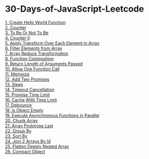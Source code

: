# 30-Days-of-JavaScript-Leetcode

[1. Create Hello World Function](https://github.com/rohanpaul23/30-Days-of-JavaScript-Leetcode/blob/main/1createHelloWorld.js) <br>
[2. Counter](https://github.com/rohanpaul23/30-Days-of-JavaScript-Leetcode/blob/main/2counter.js) <br>
[3. To Be Or Not To Be](https://github.com/rohanpaul23/30-Days-of-JavaScript-Leetcode/blob/main/3toBeOrNotBe.js) <br>
[4. Counter II](https://github.com/rohanpaul23/30-Days-of-JavaScript-Leetcode/blob/main/4Counter2.js) <br>
[5. Apply Transform Over Each Element in Array](https://github.com/rohanpaul23/30-Days-of-JavaScript-Leetcode/blob/main/1createHelloWorld.js) <br>
[6. Filter Elements from Array](https://github.com/rohanpaul23/30-Days-of-JavaScript-Leetcode/blob/main/6FilterElementsFromArray.js) <br>
[7. Array Reduce Transformation](https://github.com/rohanpaul23/30-Days-of-JavaScript-Leetcode/blob/main/7ArrayReduceTransformation.js) <br>
[8. Function Composition](https://github.com/rohanpaul23/30-Days-of-JavaScript-Leetcode/blob/main/8FunctionComposition.js) <br>
[9. Return Length of Arguments Passed](https://github.com/rohanpaul23/30-Days-of-JavaScript-Leetcode/blob/main/9ReturnLengthOfArgsPassed) <br>
[10. Allow One Function Call](https://github.com/rohanpaul23/30-Days-of-JavaScript-Leetcode/blob/main/10AllowOneFunctionCall.js) <br>
[11. Memoize](https://github.com/rohanpaul23/30-Days-of-JavaScript-Leetcode/blob/main/11MemoizeFunctionCall.js) <br>
[12. Add Two Promises](https://github.com/rohanpaul23/30-Days-of-JavaScript-Leetcode/blob/main/12AddTwoPromises.js) <br>
[13. Sleep](https://github.com/rohanpaul23/30-Days-of-JavaScript-Leetcode/blob/main/13Sleep.js) <br>
[14. Timeout Cancellation](https://github.com/rohanpaul23/30-Days-of-JavaScript-Leetcode/blob/main/14timeOutCancellation.js) <br>
[15. Promise Time Limit](https://github.com/rohanpaul23/30-Days-of-JavaScript-Leetcode/blob/main/15PromiseTimeLimit.js) <br>
[16. Cache With Time Limit](https://github.com/rohanpaul23/30-Days-of-JavaScript-Leetcode/blob/main/16CacheWithTimeLimit.js) <br>
[17. Debounce](https://github.com/rohanpaul23/30-Days-of-JavaScript-Leetcode/blob/main/17debounce.js) <br>
[18. Is Object Empty](https://github.com/rohanpaul23/30-Days-of-JavaScript-Leetcode/blob/main/19IsObjectEmpty.js) <br>
[19. Execute Asynchronous Functions in Parallel](https://github.com/rohanpaul23/30-Days-of-JavaScript-Leetcode/blob/main/18ExecuteAsynchronousFunctionsInParallel.js) <br>
[20. Chunk Array](https://github.com/rohanpaul23/30-Days-of-JavaScript-Leetcode/blob/main/20ChunkArray.js) <br>
[21. Array Prototype Last](https://github.com/rohanpaul23/30-Days-of-JavaScript-Leetcode/blob/main/21ArrayPrototypeLast.js) <br>
[22. Group By](https://github.com/rohanpaul23/30-Days-of-JavaScript-Leetcode/blob/main/22GroupBy.js) <br>
[23. Sort By](https://github.com/rohanpaul23/30-Days-of-JavaScript-Leetcode/blob/main/23SortBy.js) <br>
[24. Join 2 Arrays By Id](https://github.com/rohanpaul23/30-Days-of-JavaScript-Leetcode/blob/main/24Join2ArraysById.js) <br>
[25. Flatten Deeply Nested Array](https://github.com/rohanpaul23/30-Days-of-JavaScript-Leetcode/blob/main/25FlattenDeeplyNestedArray.js) <br>
[26. Compact Object](https://github.com/rohanpaul23/30-Days-of-JavaScript-Leetcode/blob/main/26CompactObject.js) <br>
